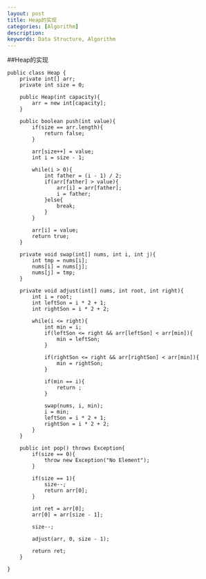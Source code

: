 ```yaml
---
layout: post
title: Heap的实现
categories: [Algorithm]
description: 
keywords: Data Structure, Algorithm
---
```


##Heap的实现

	public class Heap {
		private int[] arr;
		private int size = 0;
		
		public Heap(int capacity){
			arr = new int[capacity];
		}
		
		public boolean push(int value){
			if(size == arr.length){
				return false;
			}
			
			arr[size++] = value;
			int i = size - 1;
			
			while(i > 0){
				int father = (i - 1) / 2;
				if(arr[father] > value){
					arr[i] = arr[father];
					i = father;
				}else{
					break;
				}
			}
			
			arr[i] = value;
			return true;
		}
		
		private void swap(int[] nums, int i, int j){
			int tmp = nums[i];
			nums[i] = nums[j];
			nums[j] = tmp;
		}
		
		private void adjust(int[] nums, int root, int right){
			int i = root;
			int leftSon = i * 2 + 1;
			int rightSon = i * 2 + 2;
			
			while(i <= right){
				int min = i;
				if(leftSon <= right && arr[leftSon] < arr[min]){
					min = leftSon;
				}
				
				if(rightSon <= right && arr[rightSon] < arr[min]){
					min = rightSon;
				}
				
				if(min == i){
					return ;
				}
				
				swap(nums, i, min);
				i = min;
				leftSon = i * 2 + 1;
				rightSon = i * 2 + 2;
			}
		}
		
		public int pop() throws Exception{
			if(size == 0){
				throw new Exception("No Element");
			}
			
			if(size == 1){
				size--;
				return arr[0];
			}
			
			int ret = arr[0];		
			arr[0] = arr[size - 1];
			
			size--;
			
			adjust(arr, 0, size - 1);
			
			return ret;
		}		
	
	}

